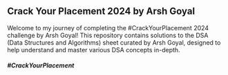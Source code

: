 ## **Crack Your Placement 2024 by Arsh Goyal**

Welcome to my journey of completing the #CrackYourPlacement 2024 challenge by Arsh Goyal!
This repository contains solutions to the DSA (Data Structures and Algorithms) sheet curated by Arsh Goyal, 
designed to help understand and master various DSA concepts in-depth.

##### _#CrackYourPlacement_
